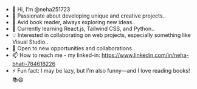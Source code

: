 - 👋 Hi, I’m @neha251723
- 👀 Passionate about developing unique and creative projects..
- 📖 Avid book reader, always exploring new ideas..
- 🌱 Currently learning React.js, Tailwind CSS, and Python..
- 💡 Interested in collaborating on web projects, especially something like Visual Studio..
- 🤝 Open to new opportunities and collaborations..
- 📫 How to reach me - my linked-in: https://www.linkedin.com/in/neha-bhati-784618226
- ⚡ Fun fact: I may be lazy, but I'm also funny—and I love reading books! 📚😄

<!---
neha251723/neha251723 is a ✨ special ✨ repository because its `README.md` (this file) appears on your GitHub profile.
You can click the Preview link to take a look at your changes.
--->

